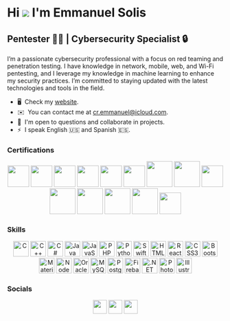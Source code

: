 Hi ![](https://user-images.githubusercontent.com/18350557/176309783-0785949b-9127-417c-8b55-ab5a4333674e.gif) I'm Emmanuel Solis
======================================================================================================================================

Pentester 🕵️‍♂️ | Cybersecurity Specialist 🔒
---------------------------------------

I’m a passionate cybersecurity professional with a focus on red teaming and penetration testing. I have knowledge in network, mobile, web, and Wi-Fi pentesting, and I leverage my knowledge in machine learning to enhance my security practices. I’m committed to staying updated with the latest technologies and tools in the field.

*   🖥️  Check my [website](https://www.emmanuelsolis.com).
*   ✉️  You can contact me at [cr.emmanuel@icloud.com](mailto:cr.emmanuel@icloud.com).
*   🤝  I'm open to questions and collaborate in projects.
*   ⚡  I speak English 🇺🇸 and Spanish 🇪🇸.

### Certifications
<p align="center">
<a href="https://www.linkedin.com/in/emmasolis" target="_blank" rel="noreferrer"><img src="https://www.emmanuelsolis.com/img/oas.png" width="50" height="50" /></a>
<a href="https://www.linkedin.com/in/emmasolis" target="_blank" rel="noreferrer"><img src="https://www.emmanuelsolis.com/img/palo_alto.png" width="50" height="50" /></a>
<a href="https://www.linkedin.com/in/emmasolis" target="_blank" rel="noreferrer"><img src="https://www.emmanuelsolis.com/img/rangeforce.png" width="50" height="50" /></a>
<a href="https://www.linkedin.com/in/emmasolis" target="_blank" rel="noreferrer"><img src="https://www.emmanuelsolis.com/img/rangeforce.png" width="50" height="50" /></a>
<a href="https://www.linkedin.com/in/emmasolis" target="_blank" rel="noreferrer"><img src="https://www.emmanuelsolis.com/img/rangeforce.png" width="50" height="50" /></a>
<a href="https://www.linkedin.com/in/emmasolis" target="_blank" rel="noreferrer"><img src="https://www.emmanuelsolis.com/img/rangeforce.png" width="50" height="50" /></a>
<a href="https://www.github.com/emasp2001" target="_blank" rel="noreferrer"><img src="https://api.accredible.com/v1/frontend/credential_website_embed_image/badge/114045944" width="60" height="60" /></a>
<a href="https://www.linkedin.com/in/emmasolis" target="_blank" rel="noreferrer"><img src="https://api.accredible.com/v1/frontend/credential_website_embed_image/badge/109125135" width="60" height="60" /></a>
<a href="https://www.linkedin.com/in/emmasolis" target="_blank" rel="noreferrer"><img src="https://www.emmanuelsolis.com/img/tcm_sec.png" width="50" height="50" /></a>
<a href="https://www.linkedin.com/in/emmasolis" target="_blank" rel="noreferrer"><img src="https://api.accredible.com/v1/frontend/credential_website_embed_image/badge/86241211" width="60" height="60" /></a>
<a href="https://www.linkedin.com/in/emmasolis" target="_blank" rel="noreferrer"><img src="https://api.accredible.com/v1/frontend/credential_website_embed_image/badge/83841692" width="60" height="60" /></a> 
<a href="https://www.linkedin.com/in/emmasolis" target="_blank" rel="noreferrer"><img src="https://api.accredible.com/v1/frontend/credential_website_embed_image/badge/85592722" width="60" height="60" /></a>
<a href="https://www.linkedin.com/in/emmasolis" target="_blank" rel="noreferrer"><img src="https://api.accredible.com/v1/frontend/credential_website_embed_image/badge/82089113" width="60" height="60" /></a> 
<a href="https://www.linkedin.com/in/emmasolis" target="_blank" rel="noreferrer"><img src="https://www.emmanuelsolis.com/img/mandiant.png" width="50" height="50" /></a>





### Skills
<p align="center">
<a href="https://docs.microsoft.com/en-us/cpp/?view=msvc-170" target="_blank" rel="noreferrer"><img src="https://raw.githubusercontent.com/danielcranney/readme-generator/main/public/icons/skills/c-colored.svg" width="36" height="36" alt="C" /></a>
<a href="https://docs.microsoft.com/en-us/cpp/?view=msvc-170" target="_blank" rel="noreferrer"><img src="https://raw.githubusercontent.com/danielcranney/readme-generator/main/public/icons/skills/cplusplus-colored.svg" width="36" height="36" alt="C++" /></a>
<a href="https://docs.microsoft.com/en-us/dotnet/csharp/" target="_blank" rel="noreferrer"><img src="https://raw.githubusercontent.com/danielcranney/readme-generator/main/public/icons/skills/csharp-colored.svg" width="36" height="36" alt="C#" /></a>
<a href="https://www.oracle.com/java/" target="_blank" rel="noreferrer"><img src="https://raw.githubusercontent.com/danielcranney/readme-generator/main/public/icons/skills/java-colored.svg" width="36" height="36" alt="Java" /></a>
<a href="https://developer.mozilla.org/en-US/docs/Web/JavaScript" target="_blank" rel="noreferrer"><img src="https://raw.githubusercontent.com/danielcranney/readme-generator/main/public/icons/skills/javascript-colored.svg" width="36" height="36" alt="JavaScript" /></a>
<a href="https://www.php.net/" target="_blank" rel="noreferrer"><img src="https://raw.githubusercontent.com/danielcranney/readme-generator/main/public/icons/skills/php-colored.svg" width="36" height="36" alt="PHP" /></a>
<a href="https://www.python.org/" target="_blank" rel="noreferrer"><img src="https://raw.githubusercontent.com/danielcranney/readme-generator/main/public/icons/skills/python-colored.svg" width="36" height="36" alt="Python" /></a>
<a href="https://developer.apple.com/swift/" target="_blank" rel="noreferrer"><img src="https://raw.githubusercontent.com/danielcranney/readme-generator/main/public/icons/skills/swift-colored.svg" width="36" height="36" alt="Swift" /></a>
<a href="https://developer.mozilla.org/en-US/docs/Glossary/HTML5" target="_blank" rel="noreferrer"><img src="https://raw.githubusercontent.com/danielcranney/readme-generator/main/public/icons/skills/html5-colored.svg" width="36" height="36" alt="HTML5" /></a>
<a href="https://reactjs.org/" target="_blank" rel="noreferrer"><img src="https://raw.githubusercontent.com/danielcranney/readme-generator/main/public/icons/skills/react-colored.svg" width="36" height="36" alt="React" /></a>
<a href="https://www.w3.org/TR/CSS/#css" target="_blank" rel="noreferrer"><img src="https://raw.githubusercontent.com/danielcranney/readme-generator/main/public/icons/skills/css3-colored.svg" width="36" height="36" alt="CSS3" /></a>
<a href="https://getbootstrap.com/" target="_blank" rel="noreferrer"><img src="https://raw.githubusercontent.com/danielcranney/readme-generator/main/public/icons/skills/bootstrap-colored.svg" width="36" height="36" alt="Bootstrap" /></a>
<a href="https://mui.com/" target="_blank" rel="noreferrer"><img src="https://raw.githubusercontent.com/danielcranney/readme-generator/main/public/icons/skills/materialui-colored.svg" width="36" height="36" alt="Material UI" /></a>
<a href="https://nodejs.org/en/" target="_blank" rel="noreferrer"><img src="https://raw.githubusercontent.com/danielcranney/readme-generator/main/public/icons/skills/nodejs-colored.svg" width="36" height="36" alt="NodeJS" /></a>
<a href="https://www.oracle.com/uk/index.html" target="_blank" rel="noreferrer"><img src="https://raw.githubusercontent.com/danielcranney/readme-generator/main/public/icons/skills/oracle-colored.svg" width="36" height="36" alt="Oracle" /></a>
<a href="https://www.mysql.com/" target="_blank" rel="noreferrer"><img src="https://raw.githubusercontent.com/danielcranney/readme-generator/main/public/icons/skills/mysql-colored.svg" width="36" height="36" alt="MySQL" /></a>
<a href="https://www.postgresql.org/" target="_blank" rel="noreferrer"><img src="https://raw.githubusercontent.com/danielcranney/readme-generator/main/public/icons/skills/postgresql-colored.svg" width="36" height="36" alt="PostgreSQL" /></a>
<a href="https://firebase.google.com/" target="_blank" rel="noreferrer"><img src="https://raw.githubusercontent.com/danielcranney/readme-generator/main/public/icons/skills/firebase-colored.svg" width="36" height="36" alt="Firebase" /></a>
<a href="https://dotnet.microsoft.com/en-us/" target="_blank" rel="noreferrer"><img src="https://raw.githubusercontent.com/danielcranney/readme-generator/main/public/icons/skills/dot-net-colored.svg" width="36" height="36" alt=".NET" /></a>
<a href="https://www.adobe.com/uk/products/photoshop.html" target="_blank" rel="noreferrer"><img src="https://raw.githubusercontent.com/danielcranney/readme-generator/main/public/icons/skills/photoshop-colored.svg" width="36" height="36" alt="Photoshop" /></a>
<a href="adobe.com/uk/products/illustrator.html" target="_blank" rel="noreferrer"><img src="https://raw.githubusercontent.com/danielcranney/readme-generator/main/public/icons/skills/illustrator-colored.svg" width="36" height="36" alt="Illustrator" /></a>
</p>

### Socials
<p align="center">
<a href="https://www.github.com/emasp2001" target="_blank" rel="noreferrer"><img src="https://raw.githubusercontent.com/danielcranney/readme-generator/main/public/icons/socials/github.svg" width="32" height="32" /></a> 
<a href="https://www.linkedin.com/in/emmasolis" target="_blank" rel="noreferrer"><img src="https://raw.githubusercontent.com/danielcranney/readme-generator/main/public/icons/socials/linkedin.svg" width="32" height="32" /></a>  
<a href="https://www.emmanuelsolis.com" target="_blank" rel="noreferrer"><img src="https://raw.githubusercontent.com/danielcranney/readme-generator/main/public/icons/socials/rss.svg" width="32" height="32" /></a></p>
